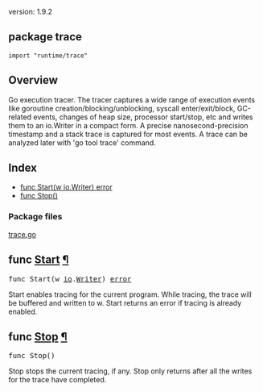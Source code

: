 version: 1.9.2
## package trace

  `import "runtime/trace"`

## Overview

Go execution tracer. The tracer captures a wide range of execution events like
goroutine creation/blocking/unblocking, syscall enter/exit/block, GC-related
events, changes of heap size, processor start/stop, etc and writes them to an
io.Writer in a compact form. A precise nanosecond-precision timestamp and a
stack trace is captured for most events. A trace can be analyzed later with 'go
tool trace' command.

## Index

- [func Start(w io.Writer) error](#Start)
- [func Stop()](#Stop)

### Package files
 [trace.go](//github.com/golang/go/blob/2ea7d3461bb41d0ae12b56ee52d43314bcdb97f9/src/runtime/trace/trace.go)

<h2 id="Start">func <a href="//github.com/golang/go/blob/2ea7d3461bb41d0ae12b56ee52d43314bcdb97f9/src/runtime/trace/trace.go#L12">Start</a>
    <a href="#Start">¶</a></h2>
<pre>func Start(w <a href="/io/">io</a>.<a href="/io/#Writer">Writer</a>) <a href="/builtin/#error">error</a></pre>

Start enables tracing for the current program. While tracing, the trace will be
buffered and written to w. Start returns an error if tracing is already enabled.

<h2 id="Stop">func <a href="//github.com/golang/go/blob/2ea7d3461bb41d0ae12b56ee52d43314bcdb97f9/src/runtime/trace/trace.go#L30">Stop</a>
    <a href="#Stop">¶</a></h2>
<pre>func Stop()</pre>

Stop stops the current tracing, if any. Stop only returns after all the writes
for the trace have completed.


